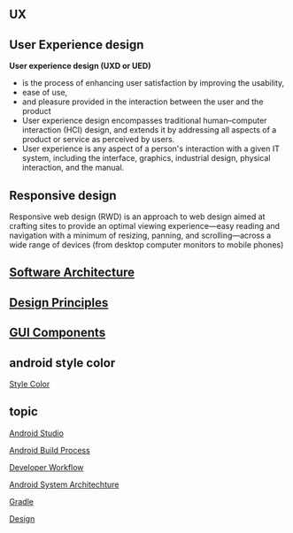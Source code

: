 UX
--
User Experience design
--
**User experience design (UXD or UED)**
- is the process of enhancing user satisfaction by improving the usability,
- ease of use, 
- and pleasure provided in the interaction between the user and the product
- User experience design encompasses traditional human–computer interaction (HCI) design, and extends it by addressing all aspects of a product or service as perceived by users.
-  User experience is any aspect of a person's interaction with a given IT system, including the interface, graphics, industrial design, physical interaction, and the manual.


Responsive design
--
Responsive web design (RWD) is an approach to web design aimed at crafting sites to provide an optimal viewing experience—easy reading and navigation with a minimum of resizing, panning, and scrolling—across a wide range of devices (from desktop computer monitors to mobile phones)


[Software Architecture](https://github.com/junjunguo/softwareArchitecture/blob/master/architecture.md)
--
[Design Principles](https://github.com/junjunguo/HumanComputerInteraction/blob/master/designPriciples.md)
--
[GUI Components](https://github.com/junjunguo/HumanComputerInteraction/blob/master/guiComponents.md)
--

android style color
--
[Style Color](http://www.google.com/design/spec/style/color.html#)

topic
--
[Android Studio](AndroidStudio.md)

[Android Build Process](buildprocess.md)

[Developer Workflow](DeveloperWorkflow.md)

[Android System Architechture](androidSystemArchitechture.md)

[Gradle](Gradle.md)

[Design](design.md)
